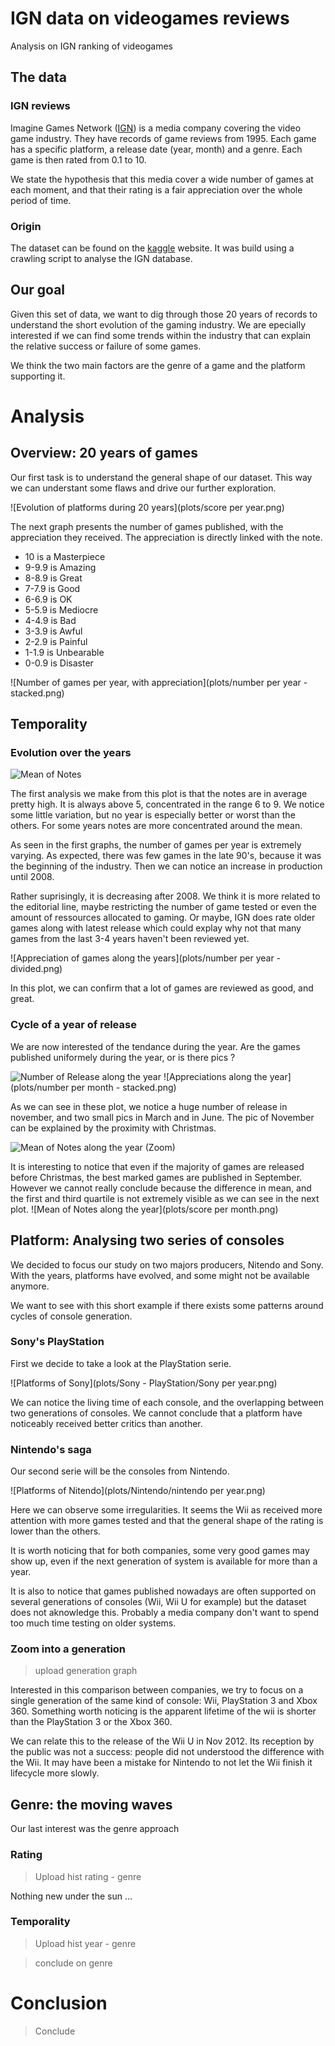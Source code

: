 # IGN data on videogames reviews
Analysis on IGN ranking of videogames

## The data

### IGN reviews
Imagine Games Network ([IGN](http://www.ign.com/games/reviews)) is a media company covering the video game industry. They have records of game reviews from 1995. Each game has a specific platform, a release date (year, month) and a genre. Each game is then rated from 0.1 to 10.

We state the hypothesis that this media cover a wide number of games at each moment, and that their rating is a fair appreciation over the whole period of time.

### Origin
The dataset can be found on the [kaggle](https://www.kaggle.com/egrinstein/20-years-of-games) website. It was build using a crawling script to analyse the IGN database.

## Our goal

Given this set of data, we want to dig through those 20 years of records to understand the short evolution of the gaming industry. We are epecially interested if we can find some trends within the industry that can explain the relative success or failure of some games. 

We think the two main factors are the genre of a game and the platform supporting it.


# Analysis

## Overview: 20 years of games 

Our first task is to understand the general shape of our dataset. This way we can understant some flaws and drive our further exploration.

![Evolution of platforms during 20 years](plots/score per year.png)

The next graph presents the number of games published, with the appreciation they received. The appreciation is directly linked with the note.

 - 10 is a Masterpiece
 - 9-9.9 is Amazing
 - 8-8.9 is Great
 - 7-7.9 is Good
 - 6-6.9 is OK
 - 5-5.9 is Mediocre
 - 4-4.9 is Bad
 - 3-3.9 is Awful
 - 2-2.9 is Painful
 - 1-1.9 is Unbearable
 - 0-0.9 is Disaster
 
![Number of games per year, with appreciation](plots/number per year - stacked.png)

## Temporality

### Evolution over the years

![Mean of Notes](plots/year_note.png)

The first analysis we make from this plot is that the notes are in average pretty high. It is always above 5, concentrated in the range 6 to 9. We notice some little variation, but no year is especially better or worst than the others. For some years notes are more concentrated around the mean. 


As seen in the first graphs, the number of games per year is extremely varying. As expected, there was few games in the late 90's, because it was the beginning of the industry. Then we can notice an increase in production until 2008. 

Rather suprisingly, it is decreasing after 2008. We think it is more related to the editorial line, maybe restricting the number of game tested or even the amount of ressources allocated to gaming. Or maybe, IGN does rate older games along with latest release which could explay why not that many games from the last 3-4 years haven't been reviewed yet.

![Appreciation of games along the years](plots/number per year - divided.png)

In this plot, we can confirm that a lot of games are reviewed as good, and great.

### Cycle of a year of release
We are now interested of the tendance during the year. Are the games published uniformely during the year, or is there pics ?

![Number of Release along the year](plots/game_month.png)
![Appreciations along the year](plots/number per month - stacked.png)

As we can see in these plot, we notice a huge number of release in november, and two small pics in March and in June. The pic of November can be explained by the proximity with Christmas.

![Mean of Notes along the year (Zoom)](plots/mean_month.png)

It is interesting to notice that even if the majority of games are released before Christmas, the best marked games are published in September. However we cannot really conclude because the difference in mean, and the first and third quartile is not extremely visible as we can see in the next plot.
![Mean of Notes along the year](plots/score per month.png)







## Platform: Analysing two series of consoles

We decided to focus our study on two majors producers, Nitendo and Sony. With the years, platforms have evolved, and some might not be available anymore. 

We want to see with this short example if there exists some patterns around cycles of console generation.


### Sony's PlayStation

First we decide to take a look at the PlayStation serie.

![Platforms of Sony](plots/Sony - PlayStation/Sony per year.png)

We can notice the living time of each console, and the overlapping between two generations of consoles.
We cannot conclude that a platform have noticeably received better critics than another.

### Nintendo's saga
Our second serie will be the consoles from Nintendo.

![Platforms of Nitendo](plots/Nintendo/nintendo per year.png)

Here we can observe some irregularities. It seems the Wii as received more attention with more games tested and that the general shape of the rating is lower than the others.

It is worth noticing that for both companies, some very good games may show up, even if the next generation of system is available for more than a year.

It is also to notice that games published nowadays are often supported on several generations of consoles (Wii, Wii U for example) but the dataset does not aknowledge this. Probably a media company don't want to spend too much time testing on older systems.

### Zoom into a generation

> upload generation graph

Interested in this comparison between companies, we try to focus on a single generation of the same kind of console: Wii, PlayStation 3 and Xbox 360. Something worth noticing is the apparent lifetime of the wii is shorter than the PlayStation 3 or the Xbox 360.

We can relate this to the release of the Wii U in Nov 2012. Its reception by the public was not a success: people did not understood the difference with the Wii. It may have been a mistake for Nintendo to not let the Wii finish it lifecycle more slowly.

## Genre: the moving waves

Our last interest was the genre approach 

### Rating

> Upload hist rating - genre

 Nothing new under the sun ...

### Temporality

> Upload hist year - genre

> conclude on genre

# Conclusion

> Conclude
